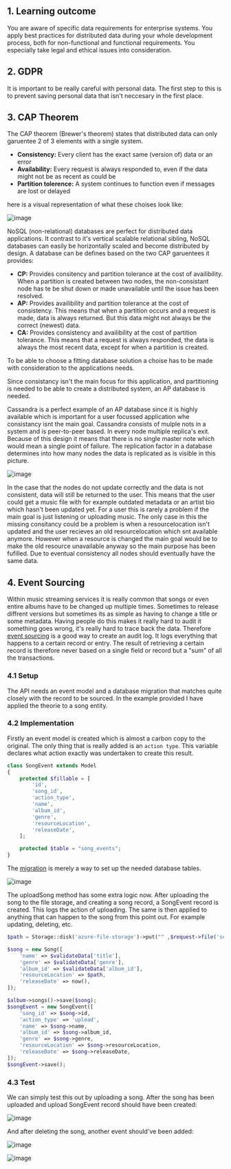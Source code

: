 ## 1. Learning outcome
You are aware of specific data requirements for enterprise systems. You apply best practices for distributed data during your whole development process, both for non-functional and functional requirements. You especially take legal and ethical issues into consideration.

## 2. GDPR 
It is important to be really careful with personal data. The first step to this is to prevent saving personal data that isn't neccesary in the first place. 

## 3. CAP Theorem
The CAP theorem (Brewer's theorem) states that distributed data can only garuentee 2 of 3 elements with a single system.

- **Consistency:** Every client has the exact same (version of) data or an error
- **Availability:** Every request is always responded to, even if the data might not be as recent as could be
- **Partition tolerence:** A system continues to function even if messages are lost or delayed


here is a visual representation of what these choises look like:

![image](https://user-images.githubusercontent.com/46562627/199088993-d50c453b-7591-423c-8402-e4176a9563e1.png)

NoSQL (non-relational) databases are perfect for distributed data applications. It contrast to it's vertical scalable relational sibling, NoSQL databases can easily be horizontally scaled and become distributed by design.
A database can be defines based on the two CAP garuentees it provides:

- **CP:** Provides consitency and partition tolerance at the cost of availibility. When a partition is created between two nodes, the non-consistant node has te be shut down or made unavailable until the issue has been resolved.
- **AP:** Provides availibility and partition tolerance at the cost of consistency. This means that when a partition occurs and a request is made, data is always returned. But this data might not always be the correct (newest) data.
- **CA:** Provides consistency and availibility at the cost of partition tolerance. This means that a request is always responded, the data is always the most recent data, except for when a partition is created.

To be able to choose a fitting database solution a choise has to be made with consideration to the applications needs.

Since consistancy isn't the main focus for this application, and partitioning is needed to be able to create a distributed system, an AP database is needed. 

Cassandra is a perfect example of an AP database since it is highly available which is important for a user focussed application whe consistancy isnt the main goal. Cassandra consists of mulple nots in a system and is peer-to-peer based. In every node multiple replica's exit. Because of this design it means that there is no single master note which would mean a single point of failure. The replication factor in a database determines into how many nodes the data is replicated as is visible in this picture.

![image](https://user-images.githubusercontent.com/46562627/201076791-3991a3e7-5ba8-498e-afd6-24d3ae580b29.png)

In the case that the nodes do not update correctly and the data is not consistent, data will still be returned to the user. This means that the user could get a music file with for example outdated metadata or an artist bio which hasn't been updated yet. For a user this is rarely a problem if the main goal is just listening or uploading music. The only case in this the missing consitancy could be a problem is when a resourcelocation isn't updated and the user recieves an old resourcelocation which snt available anymore. However when a resource is changed the main goal would be to make the old resource unavailable anyway so the main purpose has been fufilled. Due to eventual consistency all nodes should eventually have the same data. 


## 4. Event Sourcing
Within music streaming services it is really common that songs or even entire albums have to be changed up multiple times. Sometimes to release diffrent versions but sometimes its as simple as having to change a title or some metadata. Having people do this makes it really hard to audit it something goes wrong, it's really hard to trace back the data. Therefore [event sourcing](https://martinfowler.com/eaaDev/EventSourcing.html) is a good way to create an audit log. It logs everything that happens to a certain record or entry. The result of retrieving a certain record is therefore never based on a single field or record but a "sum" of all the transactions.

### 4.1 Setup
The API needs an event model and a database migration that matches quite closely with the record to be sourced. In the example provided I have applied the theorie to a song entity. 

### 4.2 Implementation
Firstly an event model is created which is almost a carbon copy to the original. The only thing that is really added is an `action type`. This variable declares what action exactly was undertaken to create this result. 
```php
class SongEvent extends Model
{
    protected $fillable = [
        'id',
        'song_id',
        'action_type',
        'name',
        'album_id',
        'genre',
        'resourceLocation',
        'releaseDate',
    ];

    protected $table = "song_events";
}
```
The [migration](https://laravel.com/docs/9.x/migrations) is merely a way to set up the needed database tables.

![image](https://user-images.githubusercontent.com/46562627/174597793-78902a53-e088-4f5a-8211-b7b6eaa4812b.png)

The uploadSong method has some extra logic now. After uploading the song to the file storage, and creating a song record, a SongEvent record is created. This logs the action of uploading. The same is then applied to anything that can happen to the song from this point out. For example updating, deleting, etc.
```php
$path = Storage::disk('azure-file-storage')->put("" ,$request->file('song'));

$song = new Song([
    'name' => $validateData['title'],
    'genre' => $validateData['genre'],
    'album_id' => $validateData['album_id'],
    'resourceLocation' => $path,
    'releaseDate' => now(),
]);

$album->songs()->save($song);
$songEvent = new SongEvent([
    'song_id' => $song->id,
    'action_type' => 'upload',
    'name' => $song->name,
    'album_id' => $song->album_id,
    'genre' => $song->genre,
    'resourceLocation' => $song->resourceLocation,
    'releaseDate' => $song->releaseDate,
]);
$songEvent->save();
```

### 4.3 Test
We can simply test this out by uploading a song. After the song has been uploaded and upload SongEvent record should have been created:

![image](https://user-images.githubusercontent.com/46562627/199091969-8e861648-e621-48dd-9487-71a0720fd236.png)

And after deleting the song, another event should've been added:

![image](https://user-images.githubusercontent.com/46562627/199091908-ee9ebd63-602b-4778-aeef-1ca115a46053.png)

![image](https://user-images.githubusercontent.com/46562627/199087441-57e8da60-49c0-4df2-9b4a-fb506e74ab9a.png)
